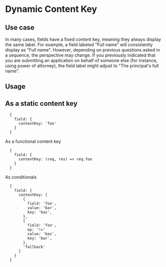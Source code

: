 # Dynamic Content Key

## Use case

In many cases, fields have a fixed content key, meaning they always display the same label. For example, a field labeled "Full name" will consistently display as "Full name". However, depending on previous questions asked in a sequence, the perspective may change. If you previously indicated that you are submitting an application on behalf of someone else (for instance, using power of attorney), the field label might adjust to "The principal's full name".

## Usage

## As a static content key

```
  {
    field: {
      contentKey: 'foo'
    }
  }
```

As a functional content key

```
  {
    field: {
      contentKey: (req, res) => req.foo
    }
  }
```

As conditionals

```
  {
    field: {
      contentKey: [
        {
          field: 'foo',
          value: 'bar',
          key: 'baz',
        },
        {
          field: 'foo',
          op: '!='
          value: 'baz',
          key: 'bar',
        },
        'fallback'
      ]
    }
  }
```
